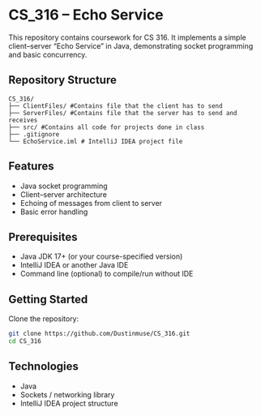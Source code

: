 # CS_316 – Echo Service

This repository contains coursework for CS 316. It implements a simple client–server “Echo Service” in Java, demonstrating socket programming and basic concurrency.

## Repository Structure

```text
CS_316/
├── ClientFiles/ #Contains file that the client has to send
├── ServerFiles/ #Contains file that the server has to send and receives
├── src/ #Contains all code for projects done in class
├── .gitignore
└── EchoService.iml # IntelliJ IDEA project file
```

## Features

- Java socket programming
- Client–server architecture
- Echoing of messages from client to server
- Basic error handling

## Prerequisites

- Java JDK 17+ (or your course-specified version)
- IntelliJ IDEA or another Java IDE
- Command line (optional) to compile/run without IDE

## Getting Started

Clone the repository:

```bash
git clone https://github.com/Dustinmuse/CS_316.git
cd CS_316
```

## Technologies

- Java  
- Sockets / networking library
- IntelliJ IDEA project structure